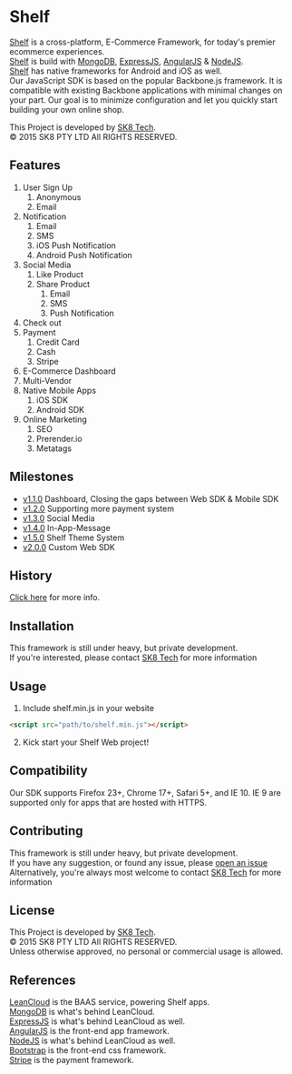 # Shelf

[Shelf](http://shelf.is) is a cross-platform, E-Commerce Framework, for today's premier ecommerce experiences.  
[Shelf](http://shelf.is) is build with [MongoDB](https://www.mongodb.org/), [ExpressJS](http://expressjs.com/), [AngularJS](https://angularjs.org) & [NodeJS](https://nodejs.org).  
[Shelf](http://shelf.is) has native frameworks for Android and iOS as well.  
Our JavaScript SDK is based on the popular Backbone.js framework. It is compatible with existing Backbone applications with minimal changes on your part. Our goal is to minimize configuration and let you quickly start building your own online shop. 

This Project is developed by [SK8 Tech](http://sk8techs.com).  
© 2015 SK8 PTY LTD All RIGHTS RESERVED.   

## Features

1. User Sign Up
	1. Anonymous
	2. Email
2. Notification
	1. Email
	2. SMS
	3. iOS Push Notification
	3. Android Push Notification
3. Social Media
	1. Like Product
	2. Share Product
		1. Email
		2. SMS
		3. Push Notification
4. Check out
5. Payment
	1. Credit Card
	2. Cash
	3. Stripe
6. E-Commerce Dashboard
6. Multi-Vendor
7. Native Mobile Apps
	1. iOS SDK
	2. Android SDK
8. Online Marketing
	1. SEO
	2. Prerender.io
	3. Metatags
	
## Milestones
- [v1.1.0](MILESTONES.md#v1.1.0) Dashboard, Closing the gaps between Web SDK & Mobile SDK
- [v1.2.0](MILESTONES.md#v1.1.0) Supporting more payment system
- [v1.3.0](MILESTONES.md#v1.1.0) Social Media
- [v1.4.0](MILESTONES.md#v1.1.0) In-App-Message
- [v1.5.0](MILESTONES.md#v1.1.0) Shelf Theme System
- [v2.0.0](MILESTONES.md#v1.1.0) Custom Web SDK

## History

[Click here](HISTORY.md) for more info.

## Installation
This framework is still under heavy, but private development.  
If you're interested, please contact [SK8 Tech](http://sk8techs.com) for more information 

## Usage
1. Include shelf.min.js in your website
```HTML
<script src="path/to/shelf.min.js"></script>
```
2. Kick start your Shelf Web project!

## Compatibility
Our SDK supports Firefox 23+, Chrome 17+, Safari 5+, and IE 10. IE 9 are supported only for apps that are hosted with HTTPS.

## Contributing
This framework is still under heavy, but private development.  
If you have any suggestion, or found any issue, please [open an issue](https://github.com/jacktator/Shelf-Web/issues)  
Alternatively, you're always most welcome to contact [SK8 Tech](http://sk8techs.com) for more information  

## License
This Project is developed by [SK8 Tech](http://sk8techs.com).  
© 2015 SK8 PTY LTD All RIGHTS RESERVED.  
Unless otherwise approved, no personal or commercial usage is allowed.

## References
[LeanCloud](https://leancloud.cn/docs/) is the BAAS service, powering Shelf apps.  
[MongoDB](https://www.mongodb.org/) is what's behind LeanCloud.  
[ExpressJS](http://expressjs.com/) is what's behind LeanCloud as well.  
[AngularJS](https://angularjs.org) is the front-end app framework.  
[NodeJS](https://nodejs.org) is what's behind LeanCloud as well.  
[Bootstrap](http://getbootstrap.com/) is the front-end css framework.  
[Stripe](https://stripe.com/docs) is the payment framework.  